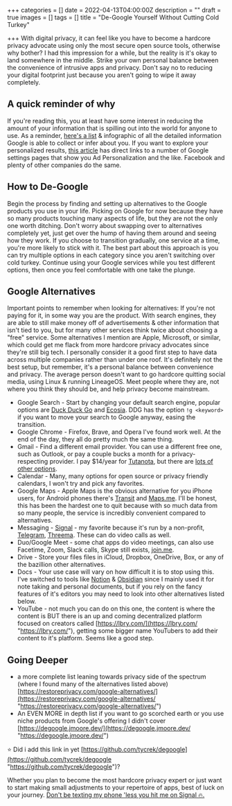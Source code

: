 +++
categories = []
date = 2022-04-13T04:00:00Z
description = ""
draft = true
images = []
tags = []
title = "De-Google Yourself Without Cutting Cold Turkey"

+++
With digital privacy, it can feel like you have to become a hardcore privacy advocate using only the most secure open source tools, otherwise why bother? I had this impression for a while, but the reality is it's okay to land somewhere in the middle. Strike your own personal balance between the convenience of intrusive apps and privacy. Don't say no to reducing your digital footprint just because you aren't going to wipe it away completely.

## A quick reminder of why

If you're reading this, you at least have some interest in reducing the amount of your information that is spilling out into the world for anyone to use. As a reminder, [here's a list](https://thebestvpn.com/what-does-google-know-about-you/) & infographic of all the detailed information Google is able to collect or infer about you. If you want to explore your personalized results, [this article](https://medium.com/productivity-in-the-cloud/6-links-that-will-show-you-what-google-knows-about-you-f39b8af9decc) has direct links to a number of Google settings pages that show you Ad Personalization and the like. Facebook and plenty of other companies do the same.

## How to De-Google

Begin the process by finding and setting up alternatives to the Google products you use in your life. Picking on Google for now because they have so many products touching many aspects of life, but they are not the only one worth ditching. Don't worry about swapping over to alternatives completely yet, just get over the hump of having them around and seeing how they work. If you choose to transition gradually, one service at a time, you're more likely to stick with it. The best part about this approach is you can try multiple options in each category since you aren't switching over cold turkey. Continue using your Google services while you test different options, then once you feel comfortable with one take the plunge.

## Google Alternatives

Important points to remember when looking for alternatives: If you're not paying for it, in some way you are the product. With search engines, they are able to still make money off of advertisements & other information that isn't tied to you, but for many other services think twice about choosing a "free" service. Some alternatives I mention are Apple, Microsoft, or similar, which could get me flack from more hardcore privacy advocates since they're still big tech. I personally consider it a good first step to have data across multiple companies rather than under one roof. It's definitely not the best setup, but remember, it's a personal balance between convenience and privacy. The average person doesn't want to go hardcore quitting social media, using Linux & running LineageOS. Meet people where they are, not where you think they should be, and help privacy become mainstream.

* Google Search - Start by changing your default search engine, popular options are [Duck Duck Go](https://duckduckgo.com/) and [Ecosia](https://www.ecosia.org/). DDG has the option `!g <keyword>` if you want to move your search to Google anyway, easing the transition.
* Google Chrome - Firefox, Brave, and Opera I've found work well. At the end of the day, they all do pretty much the same thing.
* Gmail - Find a different email provider. You can use a different free one, such as Outlook, or pay a couple bucks a month for a privacy-respecting provider. I pay $14/year for [Tutanota](https://tutanota.com/), but there are [lots of other options](https://restoreprivacy.com/email/secure/).
* Calendar - Many, many options for open source or privacy friendly calendars, I won't try and pick any favorites.
* Google Maps - Apple Maps is the obvious alternative for you iPhone users, for Android phones there's [Transit](https://play.google.com/store/apps/details?id=com.thetransitapp.droid&hl=en_US&gl=US) and [Maps.me](https://play.google.com/store/apps/details?id=com.mapswithme.maps.pro&hl=en_US&gl=US). I'll be honest, this has been the hardest one to quit because with so much data from so many people, the service is incredibly convenient compared to alternatives.
* Messaging - [Signal](https://signal.org/) - my favorite because it's run by a non-profit, [Telegram](https://telegram.org/), [Threema](https://threema.ch/en/). These can do video calls as well.
* Duo/Google Meet - some chat apps do video meetings, can also use Facetime, Zoom, Slack calls, Skype still exists, [join.me](http://join.me).
* Drive - Store your files files in iCloud, Dropbox, OneDrive, Box, or any of the bazillion other alternatives.
* Docs - Your use case will vary on how difficult it is to stop using this. I've switched to tools like [Notion](https://notion.so) & [Obsidian](https://obsidian.md) since I mainly used it for note taking and personal documents, but if you rely on the fancy features of it's editors you may need to look into other alternatives listed below.
* YouTube - not much you can do on this one, the content is where the content is BUT there is an up and coming decentralized platform focused on creators called [https://lbry.com/](https://lbry.com/ "https://lbry.com/"), getting some bigger name YouTubers to add their content to it's platform. Seems like a good step.

## Going Deeper

* a more complete list leaning towards privacy side of the spectrum (where I found many of the alternatives listed above) [https://restoreprivacy.com/google-alternatives/](https://restoreprivacy.com/google-alternatives/ "https://restoreprivacy.com/google-alternatives/")
* An EVEN MORE in depth list if you want to go scorched earth or you use niche products from Google's offering I didn't cover [https://degoogle.jmoore.dev/](https://degoogle.jmoore.dev/ "https://degoogle.jmoore.dev/")

⭐ Did i add this link in yet [https://github.com/tycrek/degoogle](https://github.com/tycrek/degoogle "https://github.com/tycrek/degoogle")?

Whether you plan to become the most hardcore privacy expert or just want to start making small adjustments to your repertoire of apps, best of luck on your journey. [Don't be texting my phone 'less you hit me on Signal 🔥.](https://www.youtube.com/watch?v=wYObKoGMXWg)